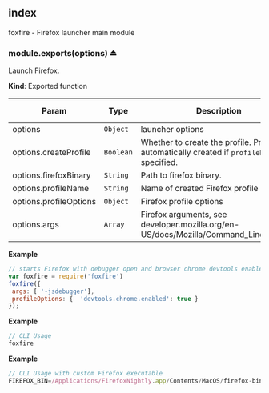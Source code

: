 <a name="module_index"></a>

## index
foxfire - Firefox launcher main module

<a name="exp_module_index--module.exports"></a>

### module.exports(options) ⏏
Launch Firefox.

**Kind**: Exported function

| Param | Type | Description | Environment variable |
| --- | --- | --- | --- |
| options | <code>Object</code> | launcher options |
| options.createProfile | <code>Boolean</code> | Whether to create the profile. Profile is automatically created if `profileName` is specified. | `CREATE_PROFILE` |
| options.firefoxBinary | <code>String</code> | Path to firefox binary. | `FIREFOX_BIN` |
| options.profileName | <code>String</code> | Name of created Firefox profile | `PROFILE_NAME` |
| options.profileOptions | <code>Object</code> | Firefox profile options |
| options.args |<code>Array</code> | Firefox arguments, see developer.mozilla.org/en-US/docs/Mozilla/Command_Line_Options |

**Example**
```js
// starts Firefox with debugger open and browser chrome devtools enabled.
var foxfire = require('foxfire')
foxfire({
 args: [ '-jsdebugger'],
 profileOptions: {  'devtools.chrome.enabled': true }
});
```
**Example**
```js
// CLI Usage
foxfire
```
**Example**
```js
// CLI Usage with custom Firefox executable
FIREFOX_BIN=/Applications/FirefoxNightly.app/Contents/MacOS/firefox-bin foxfire
```
